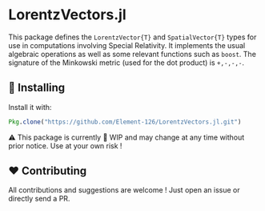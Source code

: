 # LorentzVectors.jl

This package defines the `LorentzVector{T}` and `SpatialVector{T}` types for use in computations involving Special Relativity.
It implements the usual algebraic operations as well as some relevant functions such as `boost`.
The signature of the Minkowski metric (used for the dot product) is `+,-,-,-`.

:floppy_disk: Installing
---

Install it with:

```julia
Pkg.clone("https://github.com/Element-126/LorentzVectors.jl.git")
```

:warning: This package is currently :construction: WIP and may change at any time without prior notice. Use at your own risk !

:heart: Contributing
---

All contributions and suggestions are welcome ! Just open an issue or directly send a PR.
